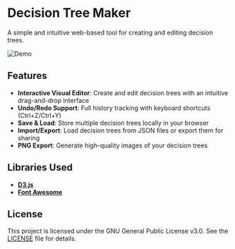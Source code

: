 # Decision Tree Maker

A simple and intuitive web-based tool for creating and editing decision trees.

![Demo](demo.gif)

## Features

- **Interactive Visual Editor**: Create and edit decision trees with an intuitive drag-and-drop interface
- **Undo/Redo Support**: Full history tracking with keyboard shortcuts (Ctrl+Z/Ctrl+Y)
- **Save & Load**: Store multiple decision trees locally in your browser
- **Import/Export**: Load decision trees from JSON files or export them for sharing
- **PNG Export**: Generate high-quality images of your decision trees

## Libraries Used

- **[D3.js](https://d3js.org/)**
- **[Font Awesome](https://fontawesome.com/)**

## License

This project is licensed under the GNU General Public License v3.0. See the [LICENSE](LICENSE) file for details.
